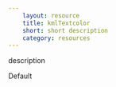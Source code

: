 ```yaml
---
    layout: resource
    title: kmlTextcolor
    short: short description
    category: resources
---
```


description

Default

